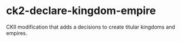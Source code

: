 # ck2-declare-kingdom-empire
CKII modification that adds a decisions to create titular kingdoms and empires.
